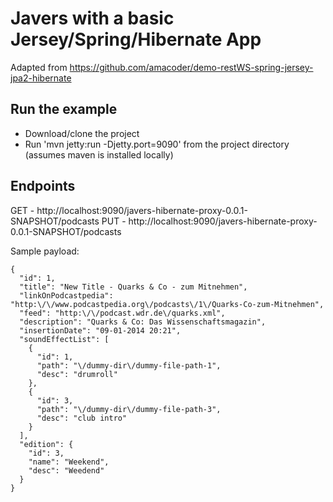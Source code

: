 Javers with a basic Jersey/Spring/Hibernate App
===============================================

Adapted from https://github.com/amacoder/demo-restWS-spring-jersey-jpa2-hibernate

Run the example
--
- Download/clone the project
- Run 'mvn jetty:run -Djetty.port=9090' from the project directory (assumes maven is installed locally)

Endpoints
--

GET - http://localhost:9090/javers-hibernate-proxy-0.0.1-SNAPSHOT/podcasts
PUT - http://localhost:9090/javers-hibernate-proxy-0.0.1-SNAPSHOT/podcasts

Sample payload:
```
{
  "id": 1,
  "title": "New Title - Quarks & Co - zum Mitnehmen",
  "linkOnPodcastpedia": "http:\/\/www.podcastpedia.org\/podcasts\/1\/Quarks-Co-zum-Mitnehmen",
  "feed": "http:\/\/podcast.wdr.de\/quarks.xml",
  "description": "Quarks & Co: Das Wissenschaftsmagazin",
  "insertionDate": "09-01-2014 20:21",
  "soundEffectList": [
    {
      "id": 1,
      "path": "\/dummy-dir\/dummy-file-path-1",
      "desc": "drumroll"
    },
    {
      "id": 3,
      "path": "\/dummy-dir\/dummy-file-path-3",
      "desc": "club intro"
    }
  ],
  "edition": {
    "id": 3,
    "name": "Weekend",
    "desc": "Weedend"
  }
}
```
